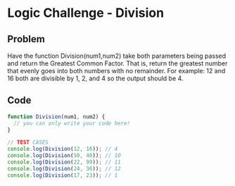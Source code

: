 # Logic Challenge - Division

## Problem

Have the function Division(num1,num2) take both parameters being passed and return the Greatest Common Factor. That is, return the greatest number that evenly goes into both numbers with no remainder. For example: 12 and 16 both are divisible by 1, 2, and 4 so the output should be 4.

## Code

```JavaScript
function Division(num1, num2) {
  // you can only write your code here!
}

// TEST CASES
console.log(Division(12, 16)); // 4
console.log(Division(50, 40)); // 10
console.log(Division(22, 99)); // 11
console.log(Division(24, 36)); // 12
console.log(Division(17, 23)); // 1
```
